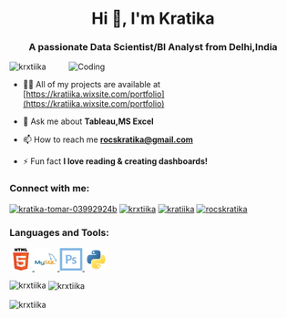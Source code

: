 <h1 align="center">Hi 👋, I'm Kratika</h1>
<h3 align="center">A passionate Data Scientist/BI Analyst from Delhi,India</h3>
<img align="right" alt="Coding" width="400" src="https://media.tenor.com/S59bPkT0pqcAAAAC/programming.gif">

<p align="left"> <img src="https://komarev.com/ghpvc/?username=krxtiika&label=Profile%20views&color=0e75b6&style=flat" alt="krxtiika" /> </p>

- 👨‍💻 All of my projects are available at [https://kratiika.wixsite.com/portfolio](https://kratiika.wixsite.com/portfolio)

- 💬 Ask me about **Tableau,MS Excel**

- 📫 How to reach me **rocskratika@gmail.com**

- ⚡ Fun fact **I love reading & creating dashboards!**

<h3 align="left">Connect with me:</h3>
<p align="left">
<a href="https://linkedin.com/in/kratika-tomar-03992924b" target="blank"><img align="center" src="https://raw.githubusercontent.com/rahuldkjain/github-profile-readme-generator/master/src/images/icons/Social/linked-in-alt.svg" alt="kratika-tomar-03992924b" height="30" width="40" /></a>
<a href="https://instagram.com/krxtiika" target="blank"><img align="center" src="https://raw.githubusercontent.com/rahuldkjain/github-profile-readme-generator/master/src/images/icons/Social/instagram.svg" alt="krxtiika" height="30" width="40" /></a>
<a href="https://www.youtube.com/c/kratiika" target="blank"><img align="center" src="https://raw.githubusercontent.com/rahuldkjain/github-profile-readme-generator/master/src/images/icons/Social/youtube.svg" alt="kratiika" height="30" width="40" /></a>
<a href="https://www.hackerrank.com/rocskratika" target="blank"><img align="center" src="https://raw.githubusercontent.com/rahuldkjain/github-profile-readme-generator/master/src/images/icons/Social/hackerrank.svg" alt="rocskratika" height="30" width="40" /></a>
</p>

<h3 align="left">Languages and Tools:</h3>
<p align="left"> <a href="https://www.w3.org/html/" target="_blank" rel="noreferrer"> <img src="https://raw.githubusercontent.com/devicons/devicon/master/icons/html5/html5-original-wordmark.svg" alt="html5" width="40" height="40"/> </a> <a href="https://www.mysql.com/" target="_blank" rel="noreferrer"> <img src="https://raw.githubusercontent.com/devicons/devicon/master/icons/mysql/mysql-original-wordmark.svg" alt="mysql" width="40" height="40"/> </a> <a href="https://www.photoshop.com/en" target="_blank" rel="noreferrer"> <img src="https://raw.githubusercontent.com/devicons/devicon/master/icons/photoshop/photoshop-line.svg" alt="photoshop" width="40" height="40"/> </a> <a href="https://www.python.org" target="_blank" rel="noreferrer"> <img src="https://raw.githubusercontent.com/devicons/devicon/master/icons/python/python-original.svg" alt="python" width="40" height="40"/> </a> </p>

<p><img align="left" src="https://github-readme-stats.vercel.app/api/top-langs?username=krxtiika&show_icons=true&locale=en&layout=compact" alt="krxtiika" /></p>

<p>&nbsp;<img align="center" src="https://github-readme-stats.vercel.app/api?username=krxtiika&show_icons=true&locale=en" alt="krxtiika" /></p>

<p><img align="center" src="https://github-readme-streak-stats.herokuapp.com/?user=krxtiika&" alt="krxtiika" /></p>
